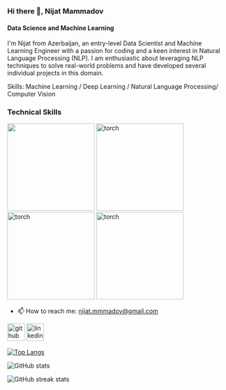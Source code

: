### Hi there 👋, Nijat Mammadov
#### Data Science and Machine Learning
I'm Nijat from Azerbaijan, an entry-level Data Scientist and Machine Learning Engineer with a passion for coding and a keen interest in Natural Language Processing (NLP). I am enthusiastic about leveraging NLP techniques to solve real-world problems and have developed several individual projects in this domain.

Skills: Machine Learning / Deep Learning / Natural Language Processing/ Computer Vision


### Technical Skills
<img src="https://github.com/user-attachments/assets/809bf0d1-6b08-4492-b704-01595254ebb0" width="200" background = 'whitw'>
<img src="https://github.com/user-attachments/assets/f8b17d83-b923-409f-81a6-8594844dc660" alt="torch" width="200">
<img src="https://upload.wikimedia.org/wikipedia/commons/thumb/0/05/Scikit_learn_logo_small.svg/1200px-Scikit_learn_logo_small.svg.png" alt="torch" width="200">
<img src="https://github.com/user-attachments/assets/f8b17d83-b923-409f-81a6-8594844dc660" alt="torch" width="200">

<!-- ![image](https://github.com/user-attachments/assets/f8b17d83-b923-409f-81a6-8594844dc660) -->

- 📫 How to reach me: nijat.mmmadov@gmail.com 


[<img src='https://cdn.jsdelivr.net/npm/simple-icons@3.0.1/icons/github.svg' alt='github' height='40'>](https://github.com/nijatmammadov)  [<img src='https://cdn.jsdelivr.net/npm/simple-icons@3.0.1/icons/linkedin.svg' alt='linkedin' height='40'>](https://www.linkedin.com/in/https://www.linkedin.com/in/nijat-mammadov-09370022a//)  

[![Top Langs](https://github-readme-stats.vercel.app/api/top-langs/?username=nijatmammadov)](https://github.com/anuraghazra/github-readme-stats)

![GitHub stats](https://github-readme-stats.vercel.app/api?username=nijatmammadov&show_icons=true)  

![GitHub streak stats](https://streak-stats.demolab.com/?user=nijatmammadov)  





